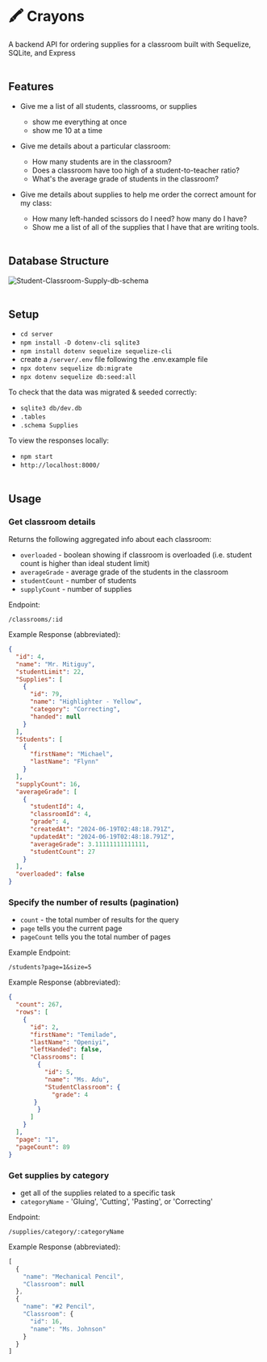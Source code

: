 # 🖍️ Crayons
A backend API for ordering supplies for a classroom built with Sequelize, SQLite, and Express 
<br></br>

## Features 
- Give me a list of all students, classrooms, or supplies
    - show me everything at once
    - show me 10 at a time 

- Give me details about a particular classroom: 
    - How many students are in the classroom? 
    - Does a classroom have too high of a student-to-teacher ratio?
    - What's the average grade of students in the classroom? 

- Give me details about supplies to help me order the correct amount for my class: 
    - How many left-handed scissors do I need? how many do I have?
    - Show me a list of all of the supplies that I have that are writing tools.
<br></br>


## Database Structure 
![Student-Classroom-Supply-db-schema](https://appacademy-open-assets.s3.us-west-1.amazonaws.com/Modular-Curriculum/content/week-11/practices/Student-Classroom-Supply-db-schema.png)
<br></br>


## Setup 
- `cd server`
- `npm install -D dotenv-cli sqlite3`
- `npm install dotenv sequelize sequelize-cli`
- create a `/server/.env` file following the .env.example file 
- `npx dotenv sequelize db:migrate`
- `npx dotenv sequelize db:seed:all`

To check that the data was migrated & seeded correctly: 
- `sqlite3 db/dev.db`
- `.tables`
- `.schema Supplies`

To view the responses locally:
- `npm start`
- `http://localhost:8000/`
<br></br>

## Usage
### Get classroom details
Returns the following aggregated info about each classroom: 
- `overloaded` - boolean showing if classroom is overloaded (i.e. student count is higher than ideal student limit)
- `averageGrade` - average grade of the students in the classroom
- `studentCount` - number of students
- `supplyCount` - number of supplies

Endpoint: 
```
/classrooms/:id
```

Example Response (abbreviated):
```json
{
  "id": 4,
  "name": "Mr. Mitiguy",
  "studentLimit": 22,
  "Supplies": [
    {
      "id": 79,
      "name": "Highlighter - Yellow",
      "category": "Correcting",
      "handed": null
    }
  ],
  "Students": [
    {
      "firstName": "Michael",
      "lastName": "Flynn"
    }
  ],
  "supplyCount": 16,
  "averageGrade": [
    {
      "studentId": 4,
      "classroomId": 4,
      "grade": 4,
      "createdAt": "2024-06-19T02:48:18.791Z",
      "updatedAt": "2024-06-19T02:48:18.791Z",
      "averageGrade": 3.11111111111111,
      "studentCount": 27
    }
  ],
  "overloaded": false
}
```

### Specify the number of results (pagination)
- `count` - the total number of results for the query
- `page` tells you the current page 
- `pageCount` tells you the total number of pages 

Example Endpoint: 
```
/students?page=1&size=5
```

Example Response (abbreviated):
```json
{
  "count": 267,
  "rows": [
    {
      "id": 2,
      "firstName": "Temilade",
      "lastName": "Openiyi",
      "leftHanded": false,
      "Classrooms": [
        {
          "id": 5,
          "name": "Ms. Adu",
          "StudentClassroom": {
            "grade": 4
       }
        }
      ]
    }
  ],
  "page": "1",
  "pageCount": 89
}
```

### Get supplies by category
- get all of the supplies related to a specific task 
- `categoryName` - 'Gluing', 'Cutting', 'Pasting', or 'Correcting'

Endpoint: 
```
/supplies/category/:categoryName
```

Example Response (abbreviated):
```js
[
  {
    "name": "Mechanical Pencil",
    "Classroom": null
  },
  {
    "name": "#2 Pencil",
    "Classroom": {
      "id": 16,
      "name": "Ms. Johnson"
    }
  }
]
```
